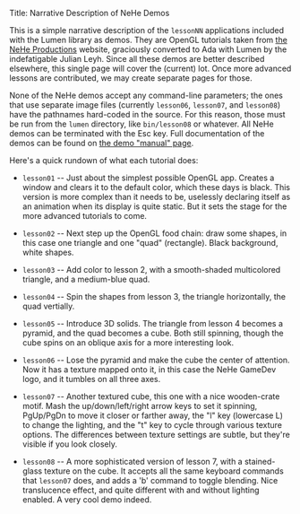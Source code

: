 Title: Narrative Description of NeHe Demos

This is a simple narrative description of the `lessonNN` applications included
with the Lumen library as demos.  They are OpenGL tutorials taken from
[the NeHe Productions][nehe] website, graciously converted to Ada with Lumen
by the indefatigable Julian Leyh.  Since all these demos are better described
elsewhere, this single page will cover the (current) lot.  Once more advanced
lessons are contributed, we may create separate pages for those.

None of the NeHe demos accept any command-line parameters; the ones that use
separate image files (currently `lesson06`, `lesson07`, and `lesson08`) have
the pathnames hard-coded in the source.  For this reason, those must be run
from the `lumen` directory, like `bin/lesson08` or whatever.  All NeHe demos
can be terminated with the Esc key.  Full documentation of the demos can be
found on [the demo "manual" page][manual].

Here's a quick rundown of what each tutorial does:

 * `lesson01` -- Just about the simplest possible OpenGL app.  Creates a
   window and clears it to the default color, which these days is black.  This
   version is more complex than it needs to be, uselessly declaring itself as
   an animation when its display is quite static.  But it sets the stage for
   the more advanced tutorials to come.

 * `lesson02` -- Next step up the OpenGL food chain: draw some shapes, in this
   case one triangle and one "quad" (rectangle).  Black background, white shapes.

 * `lesson03` -- Add color to lesson 2, with a smooth-shaded multicolored
   triangle, and a medium-blue quad.

 * `lesson04` -- Spin the shapes from lesson 3, the triangle horizontally, the
   quad vertially.

 * `lesson05` -- Introduce 3D solids.  The triangle from lesson 4 becomes a
   pyramid, and the quad becomes a cube.  Both still spinning, though the cube
   spins on an oblique axis for a more interesting look.

 * `lesson06` -- Lose the pyramid and make the cube the center of attention.
   Now it has a texture mapped onto it, in this case the NeHe GameDev logo,
   and it tumbles on all three axes.

 * `lesson07` -- Another textured cube, this one with a nice wooden-crate
   motif.  Mash the up/down/left/right arrow keys to set it spinning,
   PgUp/PgDn to move it closer or farther away, the "l" key (lowercase L) to
   change the lighting, and the "t" key to cycle through various texture
   options.  The differences between texture settings are subtle, but they're
   visible if you look closely.

 * `lesson08` -- A more sophisticated version of lesson 7, with a
   stained-glass texture on the cube.  It accepts all the same keyboard
   commands that `lesson07` does, and adds a 'b' command to toggle blending.
   Nice translucence effect, and quite different with and without lighting
   enabled.  A very cool demo indeed.

[manual]:   demo-manual.html
[nehe]:     http://nehe.gamedev.net/
